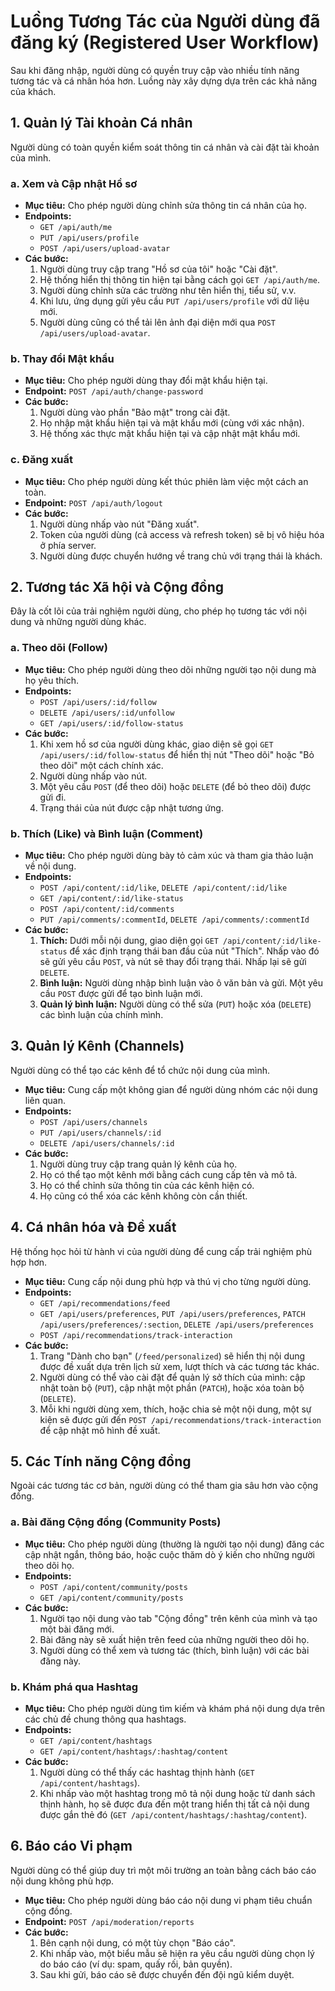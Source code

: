 # Luồng Tương Tác của Người dùng đã đăng ký (Registered User Workflow)

Sau khi đăng nhập, người dùng có quyền truy cập vào nhiều tính năng tương tác và cá nhân hóa hơn. Luồng này xây dựng dựa trên các khả năng của khách.

## 1. Quản lý Tài khoản Cá nhân

Người dùng có toàn quyền kiểm soát thông tin cá nhân và cài đặt tài khoản của mình.

### a. Xem và Cập nhật Hồ sơ
- **Mục tiêu:** Cho phép người dùng chỉnh sửa thông tin cá nhân của họ.
- **Endpoints:**
  - `GET /api/auth/me`
  - `PUT /api/users/profile`
  - `POST /api/users/upload-avatar`
- **Các bước:**
  1. Người dùng truy cập trang "Hồ sơ của tôi" hoặc "Cài đặt".
  2. Hệ thống hiển thị thông tin hiện tại bằng cách gọi `GET /api/auth/me`.
  3. Người dùng chỉnh sửa các trường như tên hiển thị, tiểu sử, v.v.
  4. Khi lưu, ứng dụng gửi yêu cầu `PUT /api/users/profile` với dữ liệu mới.
  5. Người dùng cũng có thể tải lên ảnh đại diện mới qua `POST /api/users/upload-avatar`.

### b. Thay đổi Mật khẩu
- **Mục tiêu:** Cho phép người dùng thay đổi mật khẩu hiện tại.
- **Endpoint:** `POST /api/auth/change-password`
- **Các bước:**
  1. Người dùng vào phần "Bảo mật" trong cài đặt.
  2. Họ nhập mật khẩu hiện tại và mật khẩu mới (cùng với xác nhận).
  3. Hệ thống xác thực mật khẩu hiện tại và cập nhật mật khẩu mới.

### c. Đăng xuất
- **Mục tiêu:** Cho phép người dùng kết thúc phiên làm việc một cách an toàn.
- **Endpoint:** `POST /api/auth/logout`
- **Các bước:**
  1. Người dùng nhấp vào nút "Đăng xuất".
  2. Token của người dùng (cả access và refresh token) sẽ bị vô hiệu hóa ở phía server.
  3. Người dùng được chuyển hướng về trang chủ với trạng thái là khách.

## 2. Tương tác Xã hội và Cộng đồng

Đây là cốt lõi của trải nghiệm người dùng, cho phép họ tương tác với nội dung và những người dùng khác.

### a. Theo dõi (Follow)
- **Mục tiêu:** Cho phép người dùng theo dõi những người tạo nội dung mà họ yêu thích.
- **Endpoints:**
  - `POST /api/users/:id/follow`
  - `DELETE /api/users/:id/unfollow`
  - `GET /api/users/:id/follow-status`
- **Các bước:**
  1. Khi xem hồ sơ của người dùng khác, giao diện sẽ gọi `GET /api/users/:id/follow-status` để hiển thị nút "Theo dõi" hoặc "Bỏ theo dõi" một cách chính xác.
  2. Người dùng nhấp vào nút.
  3. Một yêu cầu `POST` (để theo dõi) hoặc `DELETE` (để bỏ theo dõi) được gửi đi.
  4. Trạng thái của nút được cập nhật tương ứng.

### b. Thích (Like) và Bình luận (Comment)
- **Mục tiêu:** Cho phép người dùng bày tỏ cảm xúc và tham gia thảo luận về nội dung.
- **Endpoints:**
  - `POST /api/content/:id/like`, `DELETE /api/content/:id/like`
  - `GET /api/content/:id/like-status`
  - `POST /api/content/:id/comments`
  - `PUT /api/comments/:commentId`, `DELETE /api/comments/:commentId`
- **Các bước:**
  1. **Thích:** Dưới mỗi nội dung, giao diện gọi `GET /api/content/:id/like-status` để xác định trạng thái ban đầu của nút "Thích". Nhấp vào đó sẽ gửi yêu cầu `POST`, và nút sẽ thay đổi trạng thái. Nhấp lại sẽ gửi `DELETE`.
  2. **Bình luận:** Người dùng nhập bình luận vào ô văn bản và gửi. Một yêu cầu `POST` được gửi để tạo bình luận mới.
  3. **Quản lý bình luận:** Người dùng có thể sửa (`PUT`) hoặc xóa (`DELETE`) các bình luận của chính mình.

## 3. Quản lý Kênh (Channels)

Người dùng có thể tạo các kênh để tổ chức nội dung của mình.

- **Mục tiêu:** Cung cấp một không gian để người dùng nhóm các nội dung liên quan.
- **Endpoints:**
  - `POST /api/users/channels`
  - `PUT /api/users/channels/:id`
  - `DELETE /api/users/channels/:id`
- **Các bước:**
  1. Người dùng truy cập trang quản lý kênh của họ.
  2. Họ có thể tạo một kênh mới bằng cách cung cấp tên và mô tả.
  3. Họ có thể chỉnh sửa thông tin của các kênh hiện có.
  4. Họ cũng có thể xóa các kênh không còn cần thiết.

## 4. Cá nhân hóa và Đề xuất

Hệ thống học hỏi từ hành vi của người dùng để cung cấp trải nghiệm phù hợp hơn.

- **Mục tiêu:** Cung cấp nội dung phù hợp và thú vị cho từng người dùng.
- **Endpoints:**
  - `GET /api/recommendations/feed`
  - `GET /api/users/preferences`, `PUT /api/users/preferences`, `PATCH /api/users/preferences/:section`, `DELETE /api/users/preferences`
  - `POST /api/recommendations/track-interaction`
- **Các bước:**
  1. Trang "Dành cho bạn" (`/feed/personalized`) sẽ hiển thị nội dung được đề xuất dựa trên lịch sử xem, lượt thích và các tương tác khác.
  2. Người dùng có thể vào cài đặt để quản lý sở thích của mình: cập nhật toàn bộ (`PUT`), cập nhật một phần (`PATCH`), hoặc xóa toàn bộ (`DELETE`).
  3. Mỗi khi người dùng xem, thích, hoặc chia sẻ một nội dung, một sự kiện sẽ được gửi đến `POST /api/recommendations/track-interaction` để cập nhật mô hình đề xuất.

## 5. Các Tính năng Cộng đồng

Ngoài các tương tác cơ bản, người dùng có thể tham gia sâu hơn vào cộng đồng.

### a. Bài đăng Cộng đồng (Community Posts)
- **Mục tiêu:** Cho phép người dùng (thường là người tạo nội dung) đăng các cập nhật ngắn, thông báo, hoặc cuộc thăm dò ý kiến cho những người theo dõi họ.
- **Endpoints:**
    - `POST /api/content/community/posts`
    - `GET /api/content/community/posts`
- **Các bước:**
    1. Người tạo nội dung vào tab "Cộng đồng" trên kênh của mình và tạo một bài đăng mới.
    2. Bài đăng này sẽ xuất hiện trên feed của những người theo dõi họ.
    3. Người dùng có thể xem và tương tác (thích, bình luận) với các bài đăng này.

### b. Khám phá qua Hashtag
- **Mục tiêu:** Cho phép người dùng tìm kiếm và khám phá nội dung dựa trên các chủ đề chung thông qua hashtags.
- **Endpoints:**
    - `GET /api/content/hashtags`
    - `GET /api/content/hashtags/:hashtag/content`
- **Các bước:**
    1. Người dùng có thể thấy các hashtag thịnh hành (`GET /api/content/hashtags`).
    2. Khi nhấp vào một hashtag trong mô tả nội dung hoặc từ danh sách thịnh hành, họ sẽ được đưa đến một trang hiển thị tất cả nội dung được gắn thẻ đó (`GET /api/content/hashtags/:hashtag/content`).

## 6. Báo cáo Vi phạm

Người dùng có thể giúp duy trì một môi trường an toàn bằng cách báo cáo nội dung không phù hợp.

- **Mục tiêu:** Cho phép người dùng báo cáo nội dung vi phạm tiêu chuẩn cộng đồng.
- **Endpoint:** `POST /api/moderation/reports`
- **Các bước:**
  1. Bên cạnh nội dung, có một tùy chọn "Báo cáo".
  2. Khi nhấp vào, một biểu mẫu sẽ hiện ra yêu cầu người dùng chọn lý do báo cáo (ví dụ: spam, quấy rối, bản quyền).
  3. Sau khi gửi, báo cáo sẽ được chuyển đến đội ngũ kiểm duyệt.
